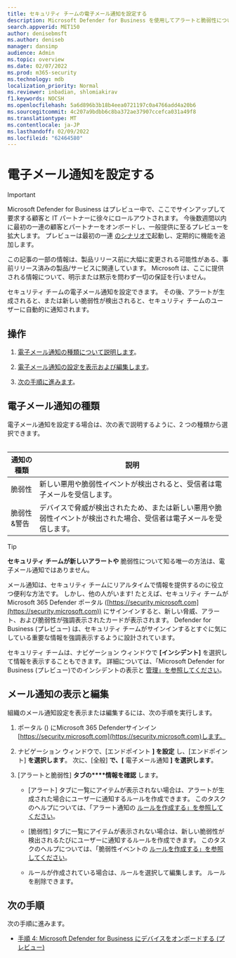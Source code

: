 ```yaml
---
title: セキュリティ チームの電子メール通知を設定する
description: Microsoft Defender for Business を使用してアラートと脆弱性についてユーザーに通知する電子メール通知を設定する
search.appverid: MET150
author: denisebmsft
ms.author: deniseb
manager: dansimp
audience: Admin
ms.topic: overview
ms.date: 02/07/2022
ms.prod: m365-security
ms.technology: mdb
localization_priority: Normal
ms.reviewer: inbadian, shlomiakirav
f1.keywords: NOCSH
ms.openlocfilehash: 5a6d896b3b18b4eea0721197c0a4766add4a20b6
ms.sourcegitcommit: 4c207a9bdbb6c8ba372ae37907ccefca031a49f8
ms.translationtype: MT
ms.contentlocale: ja-JP
ms.lasthandoff: 02/09/2022
ms.locfileid: "62464580"
---
```

# <a name="set-up-email-notifications"></a>電子メール通知を設定する

> [!IMPORTANT]
> Microsoft Defender for Business はプレビュー中で、ここでサインアップして要求する顧客と IT パートナーに徐[](https://aka.ms/mdb-preview)々にロールアウトされます。 今後数週間以内に最初の一連の顧客とパートナーをオンボードし、一般提供に至るプレビューを拡大します。 プレビューは最初の一連 [のシナリオで](mdb-tutorials.md#try-these-preview-scenarios)起動し、定期的に機能を追加します。
> 
> この記事の一部の情報は、製品リリース前に大幅に変更される可能性がある、事前リリース済みの製品/サービスに関連しています。 Microsoft は、ここに提供される情報について、明示または黙示を問わず一切の保証を行いません。 


セキュリティ チームの電子メール通知を設定できます。 その後、アラートが生成されると、または新しい脆弱性が検出されると、セキュリティ チームのユーザーに自動的に通知されます。 

## <a name="what-to-do"></a>操作

1. [電子メール通知の種類について説明します](#types-of-email-notifications)。

2. [電子メール通知の設定を表示および編集します](#view-and-edit-email-notifications)。

3. [次の手順に進みます](#next-steps)。


## <a name="types-of-email-notifications"></a>電子メール通知の種類

電子メール通知を設定する場合は、次の表で説明するように、2 つの種類から選択できます。 <br/><br/>

| 通知の種類  | 説明  |
|---------|---------|
| 脆弱性  | 新しい悪用や脆弱性イベントが検出されると、受信者は電子メールを受信します。 |
| 脆弱性&警告  | デバイスで脅威が検出されたため、または新しい悪用や脆弱性イベントが検出された場合、受信者は電子メールを受信します。 |

> [!TIP]
> **セキュリティ チームが新しいアラートや** 脆弱性について知る唯一の方法は、電子メール通知ではありません。
> 
> メール通知は、セキュリティ チームにリアルタイムで情報を提供するのに役立つ便利な方法です。 しかし、他の人がいます! たとえば、セキュリティ チームが Microsoft 365 Defender ポータル ([https://security.microsoft.com](https://security.microsoft.com)) にサインインすると、新しい脅威、アラート、および脆弱性が強調表示されたカードが表示されます。 Defender for Business (プレビュー) は、セキュリティ チームがサインインするとすぐに気にしている重要な情報を強調表示するように設計されています。
> 
> セキュリティ チームは、ナビゲーション ウィンドウで **[インシデント]** を選択して情報を表示することもできます。 詳細については、「Microsoft Defender for Business (プレビュー)でのインシデントの表示と [管理」を参照してください](mdb-view-manage-incidents.md)。

## <a name="view-and-edit-email-notifications"></a>メール通知の表示と編集

組織のメール通知設定を表示または編集するには、次の手順を実行します。

1. ポータル () にMicrosoft 365 Defenderサインイン[https://security.microsoft.com](https://security.microsoft.com)します。

2. ナビゲーション ウィンドウで、[エンドポイント **] を設定** し、[エンドポイント] **を選択します**。 次に、[全般] **で、[** 電子メール通知 **] を選択します**。 

3. [アラートと脆弱性] **タブの****情報を確認** します。

   - [アラート] タブに一覧にアイテムが表示されない場合は、アラートが生成された場合にユーザーに通知するルールを作成できます。 このタスクのヘルプについては、「アラート通知の [ルールを作成する」を参照してください](../defender-endpoint/configure-email-notifications.md)。

   - [脆弱性] タブに一覧にアイテムが表示されない場合は、新しい脆弱性が検出されるたびにユーザーに通知するルールを作成できます。 このタスクのヘルプについては、「脆弱性イベントの [ルールを作成する」を参照してください](../defender-endpoint/configure-vulnerability-email-notifications.md)。

   - ルールが作成されている場合は、ルールを選択して編集します。 ルールを削除できます。 

## <a name="next-steps"></a>次の手順

次の手順に進みます。

- [手順 4: Microsoft Defender for Business にデバイスをオンボードする (プレビュー)](mdb-onboard-devices.md)


